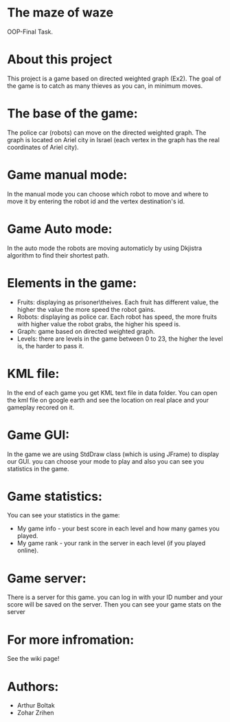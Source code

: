 # The maze of waze
OOP-Final Task.
# About this project
This project is a game based on directed weighted graph (Ex2).
The goal of the game is to catch as many thieves as you can, in minimum moves.
# The base of the game:
The police car (robots) can move on the directed weighted graph.
The graph is located on Ariel city in Israel (each vertex in the graph has the real coordinates of Ariel city).
# Game manual mode:
In the manual mode you can choose which robot to move and where to move it by entering the robot id and the vertex destination's id.
# Game Auto mode:
In the auto mode the robots are moving automaticly by using Dkjistra algorithm to find their shortest path.
# Elements in the game:
* Fruits: displaying as prisoner\theives. Each fruit has different value, the higher the value the more speed the robot gains.
* Robots: displaying as police car. Each robot has speed, the more fruits with higher value the robot grabs, the higher his speed is.
* Graph: game based on directed weighted graph.
* Levels: there are levels in the game between 0 to 23, the higher the level is, the harder to pass it.
# KML file:
In the end of each game you get KML text file in data folder. You can open the kml file on google earth and see the location on real place and your gameplay recored on it.
# Game GUI:
In the game we are using StdDraw class (which is using JFrame) to display our GUI.
you can choose your mode to play and also you can see you statistics in the game.

# Game statistics:
You can see your statistics in the game:
* My game info - your best score in each level and how many games you played.
* My game rank - your rank in the server in each level (if you played online).

# Game server:
There is a server for this game. you can log in with your ID number and your score will be saved on the server. Then you can see your game stats on the server

# For more infromation:
See the wiki page!

# Authors:
* Arthur Boltak
* Zohar Zrihen
